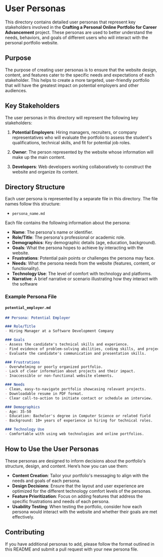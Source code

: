 # User Personas

This directory contains detailed user personas that represent key stakeholders involved in the **Crafting a Personal Online Portfolio for Career Advancement** project. These personas are used to better understand the needs, behaviors, and goals of different users who will interact with the personal portfolio website.

## Purpose

The purpose of creating user personas is to ensure that the website design, content, and features cater to the specific needs and expectations of each stakeholder. This helps to create a more targeted, user-friendly portfolio that will have the greatest impact on potential employers and other audiences.

## Key Stakeholders

The user personas in this directory will represent the following key stakeholders:

1. **Potential Employers**: Hiring managers, recruiters, or company representatives who will evaluate the portfolio to assess the student's qualifications, technical skills, and fit for potential job roles.

2. **Owner**: The person represented by the website whose information will make up the main content.

3. **Developers**: Web developers working collaboratively to construct the website and organize its content. 

## Directory Structure

Each user persona is represented by a separate file in this directory. The file names follow this structure:

- `persona_name.md`

Each file contains the following information about the persona:

- **Name**: The persona's name or identifier.
- **Role/Title**: The persona's professional or academic role.
- **Demographics**: Key demographic details (age, education, background).
- **Goals**: What the persona hopes to achieve by interacting with the website.
- **Frustrations**: Potential pain points or challenges the persona may face.
- **Needs**: What the persona needs from the website (features, content, or functionality).
- **Technology Use**: The level of comfort with technology and platforms.
- **Narrative**: A brief narrative or scenario illustrating how they interact with the software
  
### Example Persona File

#### `potential_employer.md`

```markdown
## Persona: Potential Employer

### Role/Title
- Hiring Manager at a Software Development Company

### Goals
- Assess the candidate's technical skills and experience.
- Find evidence of problem-solving abilities, coding skills, and project completion.
- Evaluate the candidate's communication and presentation skills.

### Frustrations
- Overwhelming or poorly organized portfolio.
- Lack of clear information about projects and their impact.
- Inaccessible or non-functional website elements.

### Needs
- Clean, easy-to-navigate portfolio showcasing relevant projects.
- Downloadable resume in PDF format.
- Clear call-to-action to initiate contact or schedule an interview.

### Demographics
- Age: 35-50
- Education: Bachelor's degree in Computer Science or related field
- Background: 10+ years of experience in hiring for technical roles.

### Technology Use
- Comfortable with using web technologies and online portfolios.
```

## How to Use the User Personas

These personas are designed to inform decisions about the portfolio's structure, design, and content. Here’s how you can use them:

- **Content Creation**: Tailor your portfolio's messaging to align with the needs and goals of each persona.
- **Design Decisions**: Ensure that the layout and user experience are optimized for the different technology comfort levels of the personas.
- **Feature Prioritization**: Focus on adding features that address the specific frustrations and needs of each persona.
- **Usability Testing**: When testing the portfolio, consider how each persona would interact with the website and whether their goals are met effectively.

## Contributing

If you have additional personas to add, please follow the format outlined in this README and submit a pull request with your new persona file.

